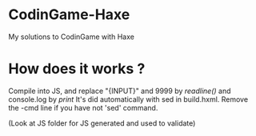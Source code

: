 CodinGame-Haxe
==============

My solutions to CodinGame with Haxe

How does it works ?
==============

Compile into JS, and replace "{INPUT}" and 9999 by *readline()* and console.log by *print*
It's did automatically with sed in build.hxml. Remove the -cmd line if you have not 'sed' command.

(Look at JS folder for JS generated and used to validate)
